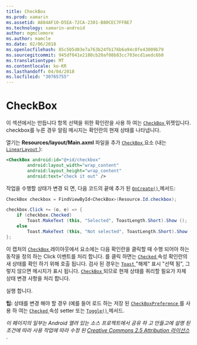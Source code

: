 ```yaml
---
title: CheckBox
ms.prod: xamarin
ms.assetid: A884AF10-D5EA-72CA-2301-B80CEC7FFBE7
ms.technology: xamarin-android
author: mgmclemore
ms.author: mamcle
ms.date: 02/06/2018
ms.openlocfilehash: 85c505d03e7a763b24fb176b6a94c0fe43009b79
ms.sourcegitcommit: 945df041e2180cb20af08b83cc703ecd1aedc6b0
ms.translationtype: MT
ms.contentlocale: ko-KR
ms.lasthandoff: 04/04/2018
ms.locfileid: "30765755"
---
```

# <a name="checkbox"></a>CheckBox

이 섹션에서는 만듭니다 항목 선택을 위한 확인란을 사용 하 여는 [ `CheckBox` ](https://developer.xamarin.com/api/type/Android.Widget.CheckBox) 위젯입니다. checkbox를 누른 경우 알림 메시지는 확인란의 현재 상태를 나타냅니다.

열기는 **Resources/layout/Main.axml** 파일을 추가 [ `CheckBox` ](https://developer.xamarin.com/api/type/Android.Widget.CheckBox/) 요소 (내는 [ `LinearLayout` ](https://developer.xamarin.com/api/type/Android.Widget.LinearLayout)):

```xml
<CheckBox android:id="@+id/checkbox"
        android:layout_width="wrap_content"
        android:layout_height="wrap_content"
        android:text="check it out" />
```

작업을 수행할 상태가 변경 되 면, 다음 코드의 끝에 추가 된 [ `OnCreate()` ](https://developer.xamarin.com/api/member/Android.App.Activity.OnCreate/p/Android.OS.Bundle/Android.OS.PersistableBundle) 메서드:

```csharp
CheckBox checkbox = FindViewById<CheckBox>(Resource.Id.checkbox);

checkbox.Click += (o, e) => {
    if (checkbox.Checked)
        Toast.MakeText (this, "Selected", ToastLength.Short).Show ();
    else
        Toast.MakeText (this, "Not selected", ToastLength.Short).Show ();
};
```

이 캡처의 [ `CheckBox` ](https://developer.xamarin.com/api/type/Android.Widget.CheckBox/) 레이아웃에서 요소에는 다음 확인란을 클릭할 때 수행 되어야 하는 동작을 정의 하는 Click 이벤트를 처리 합니다. 를 클릭 하면는 [ `Checked` ](https://developer.xamarin.com/api/property/Android.Widget.CompoundButton.Checked/) 속성 확인란의 새 상태를 확인 하기 위해 호출 됩니다. 검사 된 경우는 [ `Toast` ](https://developer.xamarin.com/api/type/Android.Widget.Toast/) "해제" 표시 "선택 됨", 그렇지 않으면 메시지가 표시 됩니다. [ `CheckBox` ](https://developer.xamarin.com/api/type/Android.Widget.CheckBox/) 되므로 현재 상태를 쿼리할 필요가 자체 상태 변경 사항을 처리 합니다.

실행 합니다.

**팁:** 상태를 변경 해야 할 경우 (예를 들어 로드 하는 저장 된 [ `CheckBoxPreference` ](https://developer.xamarin.com/api/type/Android.Preferences.CheckBoxPreference)를 사용 하 여는 [ `Checked` ](https://developer.xamarin.com/api/property/Android.Widget.CompoundButton.Checked) 속성 setter 또는 [ `Toggle()` ](https://developer.xamarin.com/api/member/Android.Widget.CompoundButton.Toggle) 메서드.

*이 페이지의 일부는 Android 열려 있는 소스 프로젝트에서 공유 하 고 만들고에 설명 된 조건에 따라 사용 작업에 따라 수정 된*
[*Creative Commons 2.5 Attribution 라이선스* ](http://creativecommons.org/licenses/by/2.5/).
